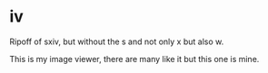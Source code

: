 # iv
Ripoff of sxiv, but without the s and not only x but also w.

This is my image viewer, there are many like it but this one is mine.
